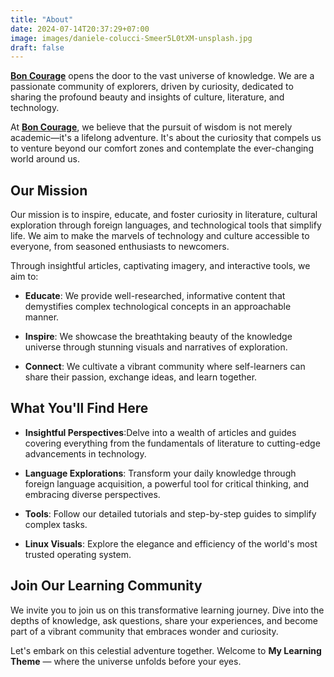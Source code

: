 ```yaml
---
title: "About"
date: 2024-07-14T20:37:29+07:00
image: images/daniele-colucci-Smeer5L0tXM-unsplash.jpg
draft: false
---
```


[**Bon Courage**](../) opens the door to the vast universe of knowledge. We are a passionate community of explorers, driven by curiosity, dedicated to sharing the profound beauty and insights of culture, literature, and technology.

At [**Bon Courage**](../), we believe that the pursuit of wisdom is not merely academic—it's a lifelong adventure. It's about the curiosity that compels us to venture beyond our comfort zones and contemplate the ever-changing world around us.

## Our Mission

Our mission is to inspire, educate, and foster curiosity in literature, cultural exploration through foreign languages, and technological tools that simplify life. We aim to make the marvels of technology and culture accessible to everyone, from seasoned enthusiasts to newcomers.

Through insightful articles, captivating imagery, and interactive tools, we aim to:

- **Educate**: We provide well-researched, informative content that demystifies complex technological concepts in an approachable manner.

- **Inspire**: We showcase the breathtaking beauty of the knowledge universe through stunning visuals and narratives of exploration.

- **Connect**: We cultivate a vibrant community where self-learners can share their passion, exchange ideas, and learn together.

## What You'll Find Here

- **Insightful Perspectives**:Delve into a wealth of articles and guides covering everything from the fundamentals of literature to cutting-edge advancements in technology.

- **Language Explorations**: Transform your daily knowledge through foreign language acquisition, a powerful tool for critical thinking, and embracing diverse perspectives.

- **Tools**: Follow our detailed tutorials and step-by-step guides to simplify complex tasks.

- **Linux Visuals**: Explore the elegance and efficiency of the world's most trusted operating system.


## Join Our Learning Community

We invite you to join us on this transformative learning journey. Dive into the depths of knowledge, ask questions, share your experiences, and become part of a vibrant community that embraces wonder and curiosity.

Let's embark on this celestial adventure together. Welcome to **My Learning Theme** — where the universe unfolds before your eyes.
